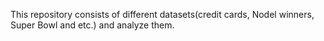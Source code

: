 This repository consists of different datasets(credit cards, Nodel winners, Super Bowl and etc.) and analyze them.
